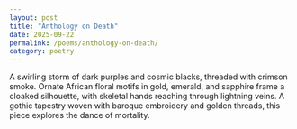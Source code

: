 ```yaml
---
layout: post
title: "Anthology on Death"
date: 2025-09-22
permalink: /poems/anthology-on-death/
category: poetry
---
```


A swirling storm of dark purples and cosmic blacks, threaded with crimson smoke. Ornate African floral motifs in gold, emerald, and sapphire frame a cloaked silhouette, with skeletal hands reaching through lightning veins. A gothic tapestry woven with baroque embroidery and golden threads, this piece explores the dance of mortality.

